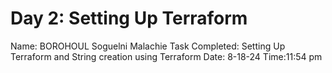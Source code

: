 # Day 2: Setting Up Terraform

Name: BOROHOUL Soguelni Malachie
Task Completed: Setting Up Terraform and String creation using Terraform
Date: 8-18-24
Time:11:54 pm
